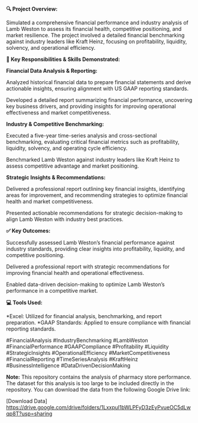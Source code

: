 **🔍 Project Overview:**

Simulated a comprehensive financial performance and industry analysis of Lamb Weston to assess its financial health, competitive positioning, and market resilience. The project involved a detailed financial benchmarking against industry leaders like Kraft Heinz, focusing on profitability, liquidity, solvency, and operational efficiency.

**🧠 Key Responsibilities & Skills Demonstrated:**

**Financial Data Analysis & Reporting:**

Analyzed historical financial data to prepare financial statements and derive actionable insights, ensuring alignment with US GAAP reporting standards.

Developed a detailed report summarizing financial performance, uncovering key business drivers, and providing insights for improving operational effectiveness and market competitiveness.

**Industry & Competitive Benchmarking:**

Executed a five-year time-series analysis and cross-sectional benchmarking, evaluating critical financial metrics such as profitability, liquidity, solvency, and operating cycle efficiency.

Benchmarked Lamb Weston against industry leaders like Kraft Heinz to assess competitive advantage and market positioning.

**Strategic Insights & Recommendations:**

Delivered a professional report outlining key financial insights, identifying areas for improvement, and recommending strategies to optimize financial health and market competitiveness.

Presented actionable recommendations for strategic decision-making to align Lamb Weston with industry best practices.

**✅ Key Outcomes:**

Successfully assessed Lamb Weston’s financial performance against industry standards, providing clear insights into profitability, liquidity, and competitive positioning.

Delivered a professional report with strategic recommendations for improving financial health and operational effectiveness.

Enabled data-driven decision-making to optimize Lamb Weston’s performance in a competitive market.

**💻 Tools Used:**

*Excel: Utilized for financial analysis, benchmarking, and report preparation.
*GAAP Standards: Applied to ensure compliance with financial reporting standards.


#FinancialAnalysis #IndustryBenchmarking #LambWeston #FinancialPerformance #GAAPCompliance #Profitability #Liquidity #StrategicInsights #OperationalEfficiency #MarketCompetitiveness #FinancialReporting #TimeSeriesAnalysis #KraftHeinz #BusinessIntelligence #DataDrivenDecisionMaking

**Note:** This repository contains the analysis of pharmacy store performance. The dataset for this analysis is too large to be included directly in the repository. You can download the data from the following Google Drive link: 

[Download Data] https://drive.google.com/drive/folders/1Lxxpul1bWLPFyD3zEyPvueOC5dLwqp8T?usp=sharing
